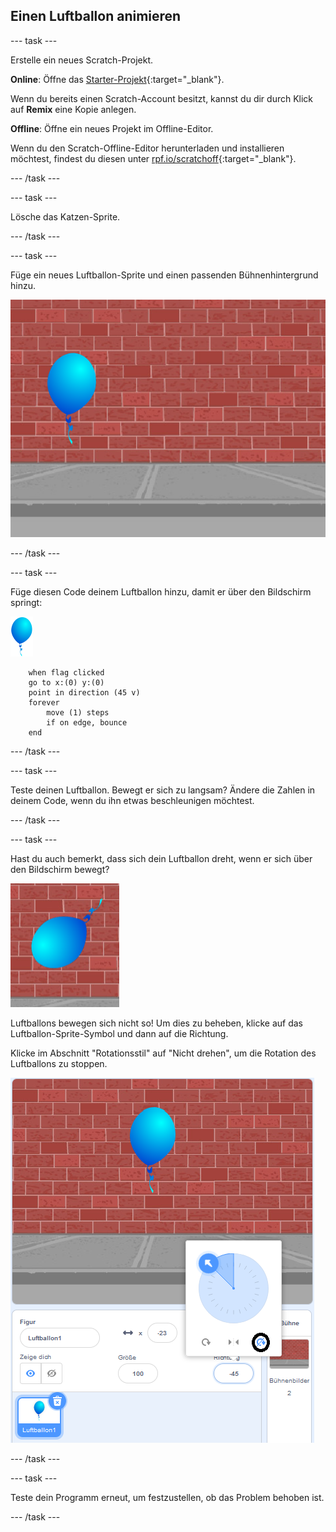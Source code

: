 ## Einen Luftballon animieren

--- task ---

Erstelle ein neues Scratch-Projekt.

**Online**: Öffne das [Starter-Projekt](http://rpf.io/scratch-new){:target="_blank"}.

Wenn du bereits einen Scratch-Account besitzt, kannst du dir durch Klick auf **Remix** eine Kopie anlegen.

**Offline**: Öffne ein neues Projekt im Offline-Editor.

Wenn du den Scratch-Offline-Editor herunterladen und installieren möchtest, findest du diesen unter [rpf.io/scratchoff](http://rpf.io/scratchoff){:target="_blank"}.

--- /task ---

--- task ---

Lösche das Katzen-Sprite.

--- /task ---

--- task ---

Füge ein neues Luftballon-Sprite und einen passenden Bühnenhintergrund hinzu.

![Hintergrund und Luftballon-Sprite](images/balloons-balloon.png)

--- /task ---


--- task ---

Füge diesen Code deinem Luftballon hinzu, damit er über den Bildschirm springt:

![Luftballon-Sprite](images/balloon-sprite.png)

```blocks3
    when flag clicked
    go to x:(0) y:(0)
    point in direction (45 v)
    forever
        move (1) steps
        if on edge, bounce
    end
```

--- /task ---

--- task ---

Teste deinen Luftballon. Bewegt er sich zu langsam? Ändere die Zahlen in deinem Code, wenn du ihn etwas beschleunigen möchtest.

--- /task ---

--- task ---

Hast du auch bemerkt, dass sich dein Luftballon dreht, wenn er sich über den Bildschirm bewegt?

![Luftballon auf den Kopf gestellt](images/balloons-flip.png)

Luftballons bewegen sich nicht so! Um dies zu beheben, klicke auf das Luftballon-Sprite-Symbol und dann auf die Richtung.

Klicke im Abschnitt "Rotationsstil" auf "Nicht drehen", um die Rotation des Luftballons zu stoppen.

![Rotationsstil Option](images/balloons-lock-annotated.png)

--- /task ---

--- task ---

Teste dein Programm erneut, um festzustellen, ob das Problem behoben ist.

--- /task ---
